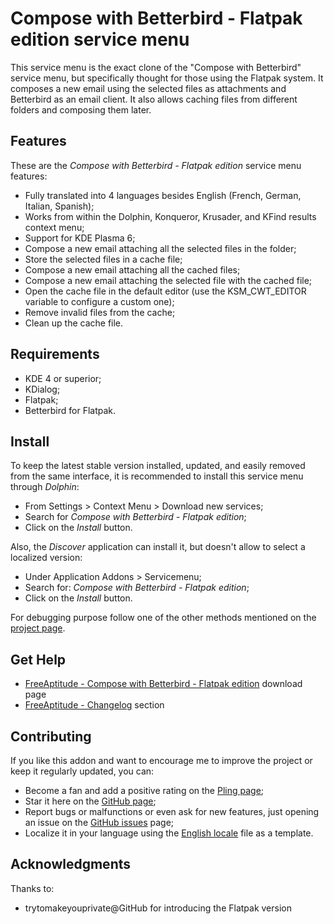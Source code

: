 # Compose with Betterbird - Flatpak edition service menu

This service menu is the exact clone of the "Compose with Betterbird" service menu,
but specifically thought for those using the Flatpak system.
It composes a new email using the selected files as attachments and Betterbird as
an email client.
It also allows caching files from different folders and composing them later.

## Features

These are the *Compose with Betterbird - Flatpak edition* service menu features:

- Fully translated into 4 languages besides English
  (French, German, Italian, Spanish);
- Works from within the Dolphin, Konqueror, Krusader, and KFind results context menu;
- Support for KDE Plasma 6;
- Compose a new email attaching all the selected files in the folder;
- Store the selected files in a cache file;
- Compose a new email attaching all the cached files;
- Compose a new email attaching the selected file with the cached file;
- Open the cache file in the default editor (use the KSM_CWT_EDITOR variable to configure a custom one);
- Remove invalid files from the cache;
- Clean up the cache file.

## Requirements

- KDE 4 or superior;
- KDialog;
- Flatpak;
- Betterbird for Flatpak.

## Install

To keep the latest stable version installed, updated, and easily removed from the same interface,
it is recommended to install this service menu through *Dolphin*:

- From Settings > Context Menu > Download new services;
- Search for *Compose with Betterbird - Flatpak edition*;
- Click on the *Install* button.

Also, the *Discover* application can install it, but doesn't allow to select a localized version:

- Under Application Addons > Servicemenu;
- Search for: *Compose with Betterbird - Flatpak edition*;
- Click on the *Install* button.

For debugging purpose follow one of the other methods mentioned on the [project page][installation].

## Get Help

- [FreeAptitude - Compose with Betterbird - Flatpak edition][download] download page
- [FreeAptitude - Changelog][changelog] section

## Contributing

If you like this addon and want to encourage me to improve the project or keep it
regularly updated, you can:

- Become a fan and add a positive rating on the [Pling page][pling];
- Star it here on the [GitHub page][github];
- Report bugs or malfunctions or even ask for new features, just opening an issue
  on the [GitHub issues][issues] page;
- Localize it in your language using the [English locale][locale] file as a template.

## Acknowledgments

Thanks to:
- trytomakeyouprivate@GitHub for introducing the Flatpak version

[download]: https://freeaptitude.altervista.org/downloads/compose-with-betterbird.html "Compose with Betterbird - Flatpak edition download page on FreeAptitude"
[changelog]: https://freeaptitude.altervista.org/downloads/compose-with-betterbird.html#changelog "Compose with Betterbird - Flatpak edition changelog on FreeAptitude"
[installation]: https://freeaptitude.altervista.org/downloads/compose-with-betterbird.html#installation "Compose with Betterbird - Flatpak edition installation on FreeAptitude"
[pling]: https://pling.com/p/1989302/ "Compose with Betterbird - Flatpak edition page on Pling"
[github]: https://github.com/fabiomux/kde-servicemenus "KDE ServiceMenus page on GitHub"
[issues]: https://github.com/fabiomux/kde-servicemenus/issues "KDE ServiceMenus issues page on GitHub"
[locale]: https://github.com/fabiomux/kde-servicemenus/blob/main/compose_with_betterbird-flatpak/locale/en.yaml "English localization file to use as template"
[contributing]: https://github.com/fabiomux/kde-servicemenus#contributing "How to contribute to the Compose with Betterbird - Flatpak edition project"
[§]: # "Generated by servicemenu_generator"
